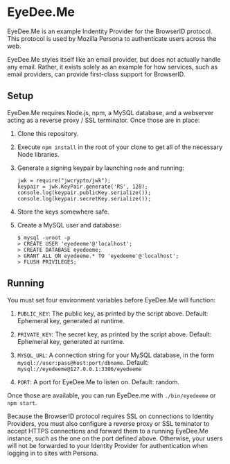 EyeDee.Me
=========

EyeDee.Me is an example Indentity Provider for the BrowserID protocol. This
protocol is used by Mozilla Persona to authenticate users across the web.

EyeDee.Me styles itself like an email provider, but does not actually handle
any email. Rather, it exists solely as an example for how services, such as
email providers, can provide first-class support for BrowserID.

Setup
-----

EyeDee.Me requires Node.js, npm, a MySQL database, and a webserver acting as a
reverse proxy / SSL terminator. Once those are in place:

1.  Clone this repository.

2.  Execute `npm install` in the root of your clone to get all of the necessary
    Node libraries.

3.  Generate a signing keypair by launching `node` and running:

        jwk = require("jwcrypto/jwk");
        keypair = jwk.KeyPair.generate('RS', 128);
        console.log(keypair.publicKey.serialize());
        console.log(keypair.secretKey.serialize());

4.  Store the keys somewhere safe.

5.  Create a MySQL user and database:

        $ mysql -uroot -p
        > CREATE USER 'eyedeeme'@'localhost';
        > CREATE DATABASE eyedeeme;
        > GRANT ALL ON eyedeeme.* TO 'eyedeeme'@'localhost';
        > FLUSH PRIVILEGES;

Running
-------

You must set four environment variables before EyeDee.Me will function:

1.  `PUBLIC_KEY`: The public key, as printed by the script above. Default:
    Ephemeral key, generated at runtime.

2.  `PRIVATE_KEY`: The secret key, as printed by the script above. Default:
    Ephemeral key, generated at runtime.

3.  `MYSQL_URL`: A connection string for your MySQL database, in the form
    `mysql://user:pass@host:port/dbname`. Default:
    `mysql://eyedeeme@127.0.0.1:3306/eyedeeme`

4.  `PORT`: A port for EyeDee.Me to listen on. Default: random.

Once those are available, you can run EyeDee.me with `./bin/eyedeeme` or
`npm start`.

Because the BrowserID protocol requires SSL on connections to Identity
Providers, you must also configure a reverse proxy or SSL teminator to accept
HTTPS connections and forward them to a running EyeDee.Me instance, such as
the one on the port defined above. Otherwise, your users will not be forwarded
to your Identity Provider for authentication when logging in to sites with
Persona.

